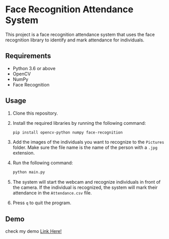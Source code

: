 

# Face Recognition Attendance System

This project is a face recognition attendance system that uses the face recognition library to identify and mark attendance for individuals.

## Requirements

- Python 3.6 or above
- OpenCV
- NumPy
- Face Recognition

## Usage

1. Clone this repository.

2. Install the required libraries by running the following command:

   ```bash
   pip install opencv-python numpy face-recognition
   ```

3. Add the images of the individuals you want to recognize to the `Pictures` folder. Make sure the file name is the name of the person with a `.jpg` extension.

4. Run the following command:

   ```bash
   python main.py
   ```

5. The system will start the webcam and recognize individuals in front of the camera. If the individual is recognized, the system will mark their attendance in the `Attendance.csv` file.

6. Press `q` to quit the program.


## Demo
check my demo  [Link Here!](https://strong-salt-81d.notion.site/Task3-Attendance-Monitoring-System-af906ede37e54a708a41ce4208188d46)
